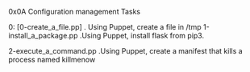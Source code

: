0x0A Configuration management
 Tasks

0: [0-create_a_file.pp]
   . Using Puppet, create a file in /tmp
1-install_a_package.pp
  .Using Puppet, install flask from pip3.

2-execute_a_command.pp
  .Using Puppet, create a manifest that kills a process named killmenow
